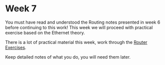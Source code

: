 # Week 7

You must have read and understood the Routing notes presented in week 6 before continuing to this work! This week we will proceed with practical exercise based on the Ethernet theory.

There is a lot of practical material this week, work through the [Router Exercises](https://johnoraw-education.gitbook.io/networking/ethernetpractice).&#x20;

Keep detailed notes of what you do, you will need them later.&#x20;
